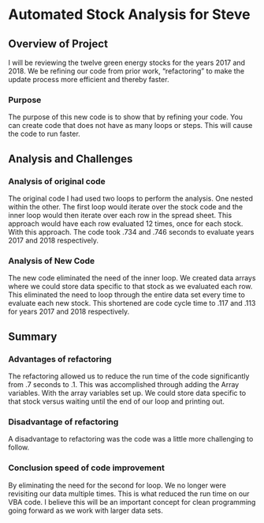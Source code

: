 # Automated Stock Analysis for Steve

## Overview of Project
I will be reviewing the twelve green energy stocks for the years 2017 and 2018. We be refining our code from prior work, “refactoring” to make the update process more efficient and thereby faster. 

### Purpose
The purpose of this new code is to show that by refining your code. You can create code that does not have as many loops or steps. This will cause the code to run faster. 
 
## Analysis and Challenges



### Analysis of original code
The original code I had used two loops to perform the analysis. One nested within the other. The first loop would iterate over the stock code and the inner loop would then iterate over each row in the spread sheet.
This approach would have each row evaluated 12 times, once for each stock. With this approach. The code took .734 and .746 seconds to evaluate years 2017 and 2018 respectively.

### Analysis of New Code
The new code eliminated the need of the inner loop. We created data arrays where we could store data specific to that stock as we evaluated each row. This eliminated the need to loop through the entire data set every time to evaluate each new stock. This shortened are code cycle time to .117 and .113 for years 2017 and 2018 respectively.


## Summary

### Advantages of refactoring
The refactoring allowed us to reduce the run time of the code significantly from .7 seconds to .1. This was accomplished through adding the Array variables. With the array variables set up. We could store data specific to that stock versus waiting until the end of our loop and printing out.

### Disadvantage of refactoring
A disadvantage to refactoring was the code was a little more challenging to follow.

### Conclusion speed of code improvement
By eliminating the need for the second for loop. We no longer were revisiting our data multiple times. This is what reduced the run time on our VBA code.
I believe this will be an important concept for clean programming going forward as we work with larger data sets.


